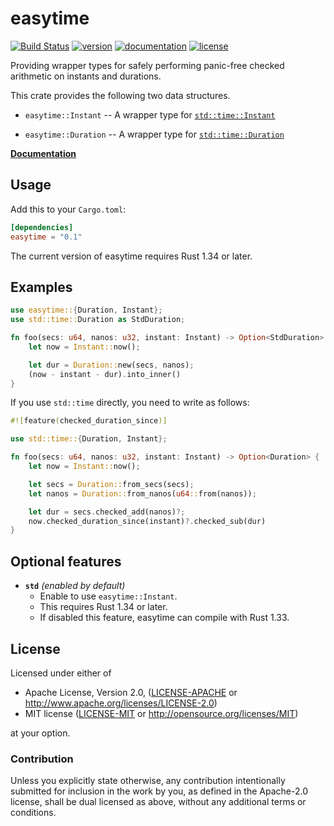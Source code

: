 # easytime

[![Build Status](https://travis-ci.com/taiki-e/easytime.svg?branch=master)](https://travis-ci.com/taiki-e/easytime)
[![version](https://img.shields.io/crates/v/easytime.svg)](https://crates.io/crates/easytime/)
[![documentation](https://docs.rs/easytime/badge.svg)](https://docs.rs/easytime/)
[![license](https://img.shields.io/crates/l/easytime.svg)](https://crates.io/crates/easytime/)

Providing wrapper types for safely performing panic-free checked arithmetic on instants and durations.

This crate provides the following two data structures.

* `easytime::Instant` -- A wrapper type for [`std::time::Instant`]

* `easytime::Duration` -- A wrapper type for [`std::time::Duration`]

[`std::time::Instant`]: https://doc.rust-lang.org/std/time/struct.Instant.html
[`std::time::Duration`]: https://doc.rust-lang.org/std/time/struct.Duration.html

[**Documentation**](https://docs.rs/easytime/)

## Usage

Add this to your `Cargo.toml`:

```toml
[dependencies]
easytime = "0.1"
```

The current version of easytime requires Rust 1.34 or later.

## Examples

```rust
use easytime::{Duration, Instant};
use std::time::Duration as StdDuration;

fn foo(secs: u64, nanos: u32, instant: Instant) -> Option<StdDuration> {
    let now = Instant::now();

    let dur = Duration::new(secs, nanos);
    (now - instant - dur).into_inner()
}
```

If you use `std::time` directly, you need to write as follows:

```rust
#![feature(checked_duration_since)]

use std::time::{Duration, Instant};

fn foo(secs: u64, nanos: u32, instant: Instant) -> Option<Duration> {
    let now = Instant::now();

    let secs = Duration::from_secs(secs);
    let nanos = Duration::from_nanos(u64::from(nanos));

    let dur = secs.checked_add(nanos)?;
    now.checked_duration_since(instant)?.checked_sub(dur)
}
```

## Optional features

* **`std`** *(enabled by default)*
  * Enable to use `easytime::Instant`.
  * This requires Rust 1.34 or later.
  * If disabled this feature, easytime can compile with Rust 1.33.

## License

Licensed under either of

* Apache License, Version 2.0, ([LICENSE-APACHE](LICENSE-APACHE) or <http://www.apache.org/licenses/LICENSE-2.0>)
* MIT license ([LICENSE-MIT](LICENSE-MIT) or <http://opensource.org/licenses/MIT>)

at your option.

### Contribution

Unless you explicitly state otherwise, any contribution intentionally submitted for inclusion in the work by you, as defined in the Apache-2.0 license, shall be dual licensed as above, without any additional terms or conditions.
